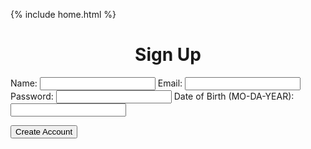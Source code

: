  {% include home.html %}
 <h1 style = "text-align: center">Sign Up</h1>

<form id="createuser">
    <label for="name">Name:</label>
    <input type="name" id="name" name="name" required>
    <label for="email">Email:</label>
    <input type="email" id="email" name="email" required>
    <label for="password">Password:</label>
    <input type="password" id="password" name="password" required>
    <label for="dob">Date of Birth (MO-DA-YEAR):</label>
    <input type="dob" id="dob" name="dob" required>

  
  <button type="submit">Create Account</button>
</form>


  

<script>

  function inputper(event) {
      event.preventDefault();

      const data = new FormData(event.target);
      const urldata = new URLSearchParams(data).toString();

      const url = "https://breadbops.gq/api/person/post?email=" + email +"&password=" + password + "&name=" + name + "&dob=" + dob;
      //Lowkey ion think this should be local host
      fetch("http://localhost:8195/api/person/post/?" + urldata, {
        method: 'POST', 
        mode: 'cors', 
        cache: 'no-cache', 
        credentials: 'include', 
        headers: {
          "Content-Type": "application/json"
        }
      })
      window.alert(urldata);
  }

  const make = document.getElementById("createuser");
  make.addEventListener("submit", inputper);


</script>